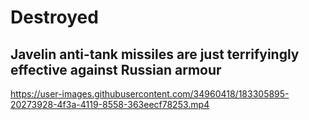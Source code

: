 
# Destroyed

## Javelin anti-tank missiles are just terrifyingly effective against Russian armour

https://user-images.githubusercontent.com/34960418/183305895-20273928-4f3a-4119-8558-363eecf78253.mp4

